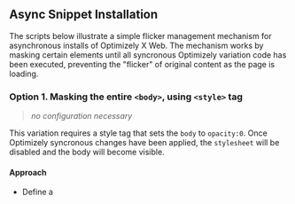 ## Async Snippet Installation 
The scripts below illustrate a simple flicker management mechanism for asynchronous installs of Optimizely X Web. The mechanism works by masking certain elements until all syncronous Optimizely variation code has been executed, preventing the "flicker" of original content as the page is loading.

### Option 1. Masking the entire `<body>`, using `<style>` tag
> _no configuration necessary_

This variation requires a style tag that sets the `body` to `opacity:0`. Once Optimizely syncronous changes have been applied, the `stylesheet` will be disabled and the body will become visible.

#### Approach
* Define a <style id="optimizely-mask"> tag somewhere in the `<head>`
* Wait until Optimizely synchronous changes have been applied (`lifecycle.activated`)
* Query for the `style#optimizely-mask` node and set `disabled = true` to show the body.

sample code:
```html
<!DOCTYPE html>
<html>
<head>
<script type="text/javascript">
  var maskTimeout          = 3000,
      syncChangesApplied   = false;

  /**
  * Fired in the first call of Optimizely `action.applied`
  * Disables "masking" stylesheet
  */
  var removeMask = function() {
    if(syncChangesApplied) return;
    try {
      var styleNode = document.querySelector('style#optimizely-mask');
      styleNode.disabled = true;
    } catch(err) { }
    syncChangesApplied = true;
  }

  /**
  * Listen for first sync change applied
  * and unmask nodes
  */
  window.optimizely = window.optimizely || [];
  window.optimizely.push({
    type: "addListener",
    filter: {
      type: "lifecycle",
      name: "campaignDecided"
    },
    "handler": removeMask
  }); 

  setTimeout(removeMask, maskTimeout);
</script>    
<script type="text/javascript" src="https://cdn.optimizely.com/js/PROJECTID.js" async></script>
<!-- masking stylesheet -->
<style id="optimizely-mask">
body {opacity: 0;}
</style>
</head>
<body>

    <h1>Async Snippet</h1>

</body>
</html>
```

### Option 2. Masking the entire `<body>`, JS only
> _no configuration necessary_

This variation will set `opacity:0` to the <body> prior to any elements becoming visible. Once Optimizely syncronous changes have been applied, the body will be unhidden.

#### Approach
* Within the `<head>`, add CSSRule to dynamic CSSStyleSheet that says body `{opacity: 0}`
* Wait until Optimizely synchronous changes have been applied (`lifecycle.activated`)
* Disable dynamic CSSStyleSheet, unhiding body.

sample code:
```html
<!DOCTYPE html>
<html>
<head>
<script type="text/javascript">
  var maskTimeout          = 3000,
      syncChangesApplied   = false;

  /**
  * Manages CSSStyleSheet actions
  * Handles adding and removing rules from our "masking" sheet
  */
  var cssRuleManager = {
    sheet: (function() {
      // https://davidwalsh.name/add-rules-stylesheets
      var style = document.createElement("style");
      style.appendChild(document.createTextNode(""));
      document.head.appendChild(style);
      return style.sheet;
    })(),
    addCSSRule: function(selector, rules) {
      if ("insertRule" in this.sheet) {
        this.sheet.insertRule(selector + "{" + rules + "}", 0);
      } else if ("addRule" in this.sheet) {
        this.sheet.addRule(selector, rules, 0);
      }
    }
  }  

  /**
  * Fired in the first call of Optimizely `action.applied`
  * Disables "masking" stylesheet
  */
  var removeMask = function() {
    if(syncChangesApplied) return;
    cssRuleManager.sheet.disabled = true;
    syncChangesApplied = true;
  }

  // Mask <body> immediately
  cssRuleManager.addCSSRule('body', 'opacity:0');

  /**
  * Listen for first sync change applied
  * and unmask nodes
  */
  window.optimizely = window.optimizely || [];
  window.optimizely.push({
    type: "addListener",
    filter: {
      type: "lifecycle",
      name: "campaignDecided"
    },
    "handler": removeMask
  }); 

  setTimeout(removeMask, maskTimeout);
</script>    
<script type="text/javascript" src="https://cdn.optimizely.com/js/PROJECTID.js" async></script>
</head>
<body>

    <h1>Async Snippet</h1>

</body>
</html>
```
---

### Option 3. Masking individual elements, JS only
> _configuration required_

This variation will set `opacity:0` to the individual elements that are being manipulated as part of the variation treatment. Once Optimizely syncronous changes have been applied, the hidden elements will reappear. 

#### Approach
* Supply an Array of element selectors to become hidden
* For each selector supplied, add CSSRule to dynamic CSSStyleSheet that says SELECTOR `{opacity: 0}`
* Wait until Optimizely synchronous changes have been applied (`lifecycle.activated`)
* Disable dynamic CSSStyleSheet, unhiding body.

sample code

```html
<!DOCTYPE html>
<html>
<head>
<script type="text/javascript">
  var maskTimeout          = 3000,
      hideElementSelectors = ['h1', 'p:nth-of-type(2)'],
      syncChangesApplied   = false;      

  /**
  * Manages CSSStyleSheet actions
  * Handles adding and removing rules from our "masking" sheet
  */
  var cssRuleManager = {
    sheet: (function() {
      // https://davidwalsh.name/add-rules-stylesheets
      var style = document.createElement("style");
      style.appendChild(document.createTextNode(""));
      document.head.appendChild(style);
      return style.sheet;
    })(),
    addCSSRule: function(selector, rules) {
      if ("insertRule" in this.sheet) {
        this.sheet.insertRule(selector + "{" + rules + "}", 0);
      } else if ("addRule" in this.sheet) {
        this.sheet.addRule(selector, rules, 0);
      }
    }
  }  

  /**
  * Fired in the first call of Optimizely `action.applied`
  * Disables "masking" stylesheet
  */
  var removeMask = function() {
    // its adequate to remove mask class once on the first sync change
    if(syncChangesApplied) return;
    cssRuleManager.sheet.disabled = true;
    syncChangesApplied = true;
  }

  /**
  * Creates all CSSRules based on supplied list of selectors to hide
  * Binds Optimizely `action.applied` to unhide nodes by removing CSSRules
  */
  hideElementSelectors.forEach(function(selector) {
    cssRuleManager.addCSSRule(selector, 'opacity:0');
  });

  /**
  * Listen for first sync change applied
  * and unmask nodes
  */
  window.optimizely = window.optimizely || [];
  window.optimizely.push({
    type: "addListener",
    filter: {
      type: "lifecycle",
      name: "campaignDecided"
    },
    "handler": removeMask
  });  

  setTimeout(removeMask, maskTimeout);
</script>    
<script type="text/javascript" src="https://cdn.optimizely.com/js/PROJECTID.js" async></script>
</head>
<body>

    <h1>Async Snippet</h1>

</body>
</html>
```
